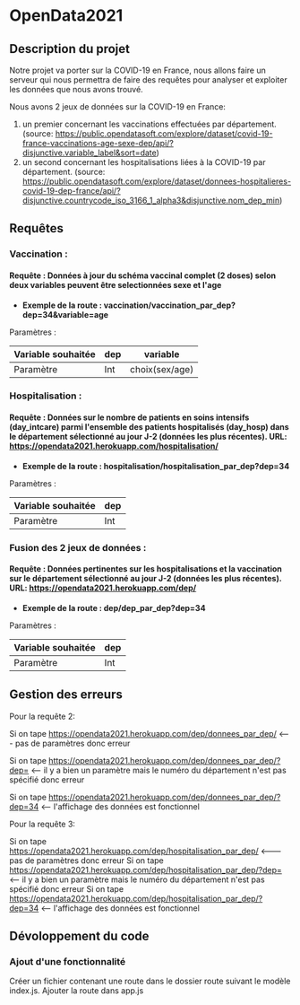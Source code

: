 # OpenData2021

## Description du projet 
Notre projet va porter sur la COVID-19 en France, nous allons faire un serveur qui nous permettra de faire des requêtes pour analyser et exploiter les données que nous avons trouvé.

Nous avons 2 jeux de données sur la COVID-19 en France:
1. un premier concernant les vaccinations effectuées par département. (source: https://public.opendatasoft.com/explore/dataset/covid-19-france-vaccinations-age-sexe-dep/api/?disjunctive.variable_label&sort=date)
2. un second concernant les hospitalisations liées à la COVID-19 par département. (source: https://public.opendatasoft.com/explore/dataset/donnees-hospitalieres-covid-19-dep-france/api/?disjunctive.countrycode_iso_3166_1_alpha3&disjunctive.nom_dep_min)

## Requêtes

### Vaccination :

#### Requête : Données à jour du schéma vaccinal complet (2 doses) selon deux variables peuvent être selectionnées sexe et l'age

- **Exemple de la route : vaccination/vaccination_par_dep?dep=34&variable=age**

Paramètres : 

| Variable souhaitée | dep | variable  |
| ------- | --- | --- |
| Paramètre | Int | choix(sex/age) |



### Hospitalisation :

#### Requête : Données sur le nombre de patients en soins intensifs (day_intcare) parmi l'ensemble des patients hospitalisés (day_hosp) dans le département sélectionné au jour J-2 (données les plus récentes). URL: https://opendata2021.herokuapp.com/hospitalisation/

- **Exemple de la route : hospitalisation/hospitalisation_par_dep?dep=34**

Paramètres : 

| Variable souhaitée | dep
| ------- | ---
| Paramètre | Int


### Fusion des 2 jeux de données :

#### Requête : Données pertinentes sur les hospitalisations et la vaccination sur le département sélectionné au jour J-2 (données les plus récentes). URL: https://opendata2021.herokuapp.com/dep/

- **Exemple de la route : dep/dep_par_dep?dep=34**

Paramètres : 

| Variable souhaitée | dep
| ------- | ---
| Paramètre | Int


## Gestion des erreurs
Pour la requête 2: 

Si on tape https://opendata2021.herokuapp.com/dep/donnees_par_dep/ <--- pas de paramètres donc erreur

Si on tape https://opendata2021.herokuapp.com/dep/donnees_par_dep/?dep=  <-- il y a bien un paramètre mais le numéro du département n'est pas spécifié donc erreur

Si on tape https://opendata2021.herokuapp.com/dep/donnees_par_dep/?dep=34 <-- l'affichage des données est fonctionnel

Pour la requête 3:

Si on tape https://opendata2021.herokuapp.com/dep/hospitalisation_par_dep/ <--- pas de paramètres donc erreur
Si on tape https://opendata2021.herokuapp.com/dep/hospitalisation_par_dep/?dep=  <-- il y a bien un paramètre mais le numéro du département n'est pas spécifié donc erreur
Si on tape https://opendata2021.herokuapp.com/dep/hospitalisation_par_dep/?dep=34 <-- l'affichage des données est fonctionnel


## Dévoloppement du code
### Ajout d'une fonctionnalité
Créer un fichier contenant une route dans le dossier route suivant le modèle index.js.
Ajouter la route dans app.js
